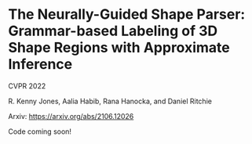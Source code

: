 # The Neurally-Guided Shape Parser: Grammar-based Labeling of 3D Shape Regions with Approximate Inference

CVPR 2022 

R. Kenny Jones, Aalia Habib, Rana Hanocka, and Daniel Ritchie 

Arxiv: https://arxiv.org/abs/2106.12026

Code coming soon!
